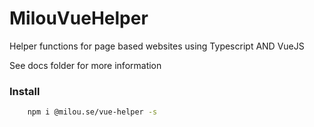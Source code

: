 # MilouVueHelper
Helper functions for page based websites using Typescript AND VueJS

See docs folder for more information

### Install

```bash
    npm i @milou.se/vue-helper -s
```